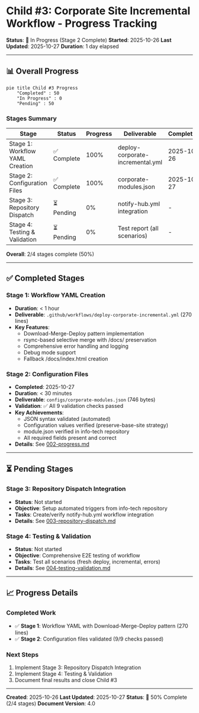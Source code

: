 # Child #3: Corporate Site Incremental Workflow - Progress Tracking

**Status**: 🔄 In Progress (Stage 2 Complete)
**Started**: 2025-10-26
**Last Updated**: 2025-10-27
**Duration**: 1 day elapsed

---

## 📊 Overall Progress

```mermaid
pie title Child #3 Progress
    "Completed" : 50
    "In Progress" : 0
    "Pending" : 50
```

### Stages Summary

| Stage | Status | Progress | Deliverable | Completed |
|-------|--------|----------|-------------|-----------|
| Stage 1: Workflow YAML Creation | ✅ Complete | 100% | deploy-corporate-incremental.yml | 2025-10-26 |
| Stage 2: Configuration Files | ✅ Complete | 100% | corporate-modules.json | 2025-10-27 |
| Stage 3: Repository Dispatch | ⏳ Pending | 0% | notify-hub.yml integration | - |
| Stage 4: Testing & Validation | ⏳ Pending | 0% | Test report (all scenarios) | - |

**Overall**: 2/4 stages complete (50%)

---

## ✅ Completed Stages

### Stage 1: Workflow YAML Creation
- **Duration**: < 1 hour
- **Deliverable**: `.github/workflows/deploy-corporate-incremental.yml` (270 lines)
- **Key Features**:
  - Download-Merge-Deploy pattern implementation
  - rsync-based selective merge with /docs/ preservation
  - Comprehensive error handling and logging
  - Debug mode support
  - Fallback /docs/index.html creation

### Stage 2: Configuration Files
- **Completed**: 2025-10-27
- **Duration**: < 30 minutes
- **Deliverable**: `configs/corporate-modules.json` (746 bytes)
- **Validation**: ✅ All 9 validation checks passed
- **Key Achievements**:
  - JSON syntax validated (automated)
  - Configuration values verified (preserve-base-site strategy)
  - module.json verified in info-tech repository
  - All required fields present and correct
- **Details**: See [002-progress.md](002-progress.md)

---

## ⏳ Pending Stages

### Stage 3: Repository Dispatch Integration
- **Status**: Not started
- **Objective**: Setup automated triggers from info-tech repository
- **Tasks**: Create/verify notify-hub.yml workflow integration
- **Details**: See [003-repository-dispatch.md](003-repository-dispatch.md)

### Stage 4: Testing & Validation
- **Status**: Not started
- **Objective**: Comprehensive E2E testing of workflow
- **Tasks**: Test all scenarios (fresh deploy, incremental, errors)
- **Details**: See [004-testing-validation.md](004-testing-validation.md)

---

## 📈 Progress Details

### Completed Work
- ✅ **Stage 1**: Workflow YAML with Download-Merge-Deploy pattern (270 lines)
- ✅ **Stage 2**: Configuration files validated (9/9 checks passed)

### Next Steps
1. Implement Stage 3: Repository Dispatch Integration
2. Implement Stage 4: Testing & Validation
3. Document final results and close Child #3

---

**Created**: 2025-10-26
**Last Updated**: 2025-10-27
**Status**: 🔄 50% Complete (2/4 stages)
**Document Version**: 4.0
